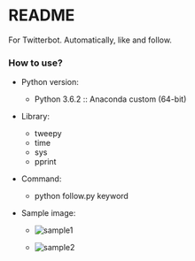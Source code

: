 # README #

For Twitterbot. Automatically, like and follow.


### How to use? ###

- Python version:
	* Python 3.6.2 :: Anaconda custom (64-bit)
- Library:
	* tweepy
	* time
	* sys
	* pprint
- Command:
	* python follow.py keyword
- Sample image:

	* ![sample1](https://i.imgur.com/W34LkEb.jpg)
	
	* ![sample2](https://i.imgur.com/qLW4DQi.jpg)